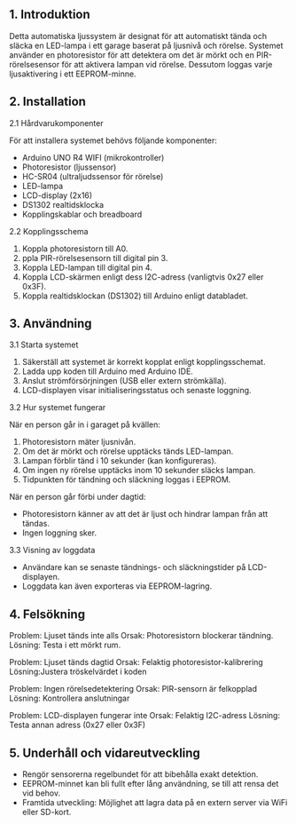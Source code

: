 ## 1. Introduktion

Detta automatiska ljussystem är designat för att automatiskt tända och släcka en LED-lampa i ett garage baserat på ljusnivå och rörelse. Systemet använder en photoresistor för att detektera om det är mörkt och en PIR-rörelsesensor för att aktivera lampan vid rörelse. Dessutom loggas varje ljusaktivering i ett EEPROM-minne.

## 2. Installation

2.1 Hårdvarukomponenter

För att installera systemet behövs följande komponenter:
- Arduino UNO R4 WIFI (mikrokontroller)
- Photoresistor (ljussensor)
- HC-SR04 (ultraljudssensor för rörelse)
- LED-lampa
- LCD-display (2x16)
- DS1302 realtidsklocka
- Kopplingskablar och breadboard

2.2 Kopplingsschema

1. Koppla photoresistorn till A0.
2. ppla PIR-rörelsesensorn till digital pin 3.
3. Koppla LED-lampan till digital pin 4.
4. Koppla LCD-skärmen enligt dess I2C-adress (vanligtvis 0x27 eller 0x3F).
5. Koppla realtidsklockan (DS1302) till Arduino enligt databladet.

## 3. Användning

3.1 Starta systemet

1. Säkerställ att systemet är korrekt kopplat enligt kopplingsschemat.
2. Ladda upp koden till Arduino med Arduino IDE.
3. Anslut strömförsörjningen (USB eller extern strömkälla).
4. LCD-displayen visar initialiseringsstatus och senaste loggning.

3.2 Hur systemet fungerar

När en person går in i garaget på kvällen:

1. Photoresistorn mäter ljusnivån.
2. Om det är mörkt och rörelse upptäcks tänds LED-lampan.
3. Lampan förblir tänd i 10 sekunder (kan konfigureras).
4. Om ingen ny rörelse upptäcks inom 10 sekunder släcks lampan.
5. Tidpunkten för tändning och släckning loggas i EEPROM.

När en person går förbi under dagtid:

- Photoresistorn känner av att det är ljust och hindrar lampan från att tändas.
- Ingen loggning sker.

3.3 Visning av loggdata

- Användare kan se senaste tändnings- och släckningstider på LCD-displayen.
- Loggdata kan även exporteras via EEPROM-lagring.

## 4. Felsökning 

Problem: Ljuset tänds inte alls
Orsak: Photoresistorn blockerar tändning. 
Lösning: Testa i ett mörkt rum. 

Problem: Ljuset tänds dagtid
Orsak: Felaktig photoresistor-kalibrering
Lösning:Justera tröskelvärdet i koden

Problem: Ingen rörelsedetektering
Orsak: PIR-sensorn är felkopplad
Lösning: Kontrollera anslutningar

Problem: LCD-displayen fungerar inte
Orsak: Felaktig I2C-adress
Lösning: Testa annan adress (0x27 eller 0x3F)

## 5. Underhåll och vidareutveckling

- Rengör sensorerna regelbundet för att bibehålla exakt detektion.
- EEPROM-minnet kan bli fullt efter lång användning, se till att rensa det vid behov.
- Framtida utveckling: Möjlighet att lagra data på en extern server via WiFi eller SD-kort.

